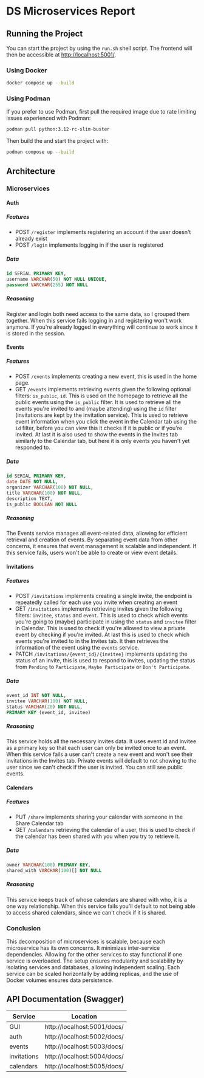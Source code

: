 # DS Microservices Report

## Running the Project
You can start the project by using the `run.sh` shell script. The frontend will then be accessible at [http://localhost:5001/](http://localhost:5001/).
### Using Docker
```sh
docker compose up --build
```
### Using Podman
If you prefer to use Podman, first pull the required image due to rate limiting issues experienced with Podman:
```sh
podman pull python:3.12-rc-slim-buster
```
Then build the and start the project with:
```sh
podman compose up --build
```
## Architecture
### Microservices
#### Auth
##### Features
- POST ``/register`` implements registering an account if the user doesn't already exist
- POST ``/login`` implements logging in if the user is registered
##### Data
```sql
id SERIAL PRIMARY KEY,
username VARCHAR(50) NOT NULL UNIQUE,
password VARCHAR(255) NOT NULL
```
##### Reasoning
Register and login both need access to the same data, so I grouped them together. When this service fails logging in and registering won't work anymore. If you're already logged in everything will continue to work since it is stored in the session.
#### Events
##### Features
- POST ``/events`` implements creating a new event, this is used in the home page.
- GET ``/events`` implements retrieving events given the following optional filters: ``is_public``, ``id``. This is used on the homepage to retrieve all the public events using the ``is_public`` filter. It is used to retrieve all the events you're invited to and (maybe attending) using the ``id`` filter (invitations are kept by the invitation service). This is used to retrieve event information when you click the event in the Calendar tab using the ``id`` filter, before you can view this it checks if it is public or if you're invited. At last it is also used to show the events in the Invites tab similarly to the Calendar tab, but here it is only events you haven't yet responded to.
##### Data
```sql
id SERIAL PRIMARY KEY,
date DATE NOT NULL,
organizer VARCHAR(100) NOT NULL,
title VARCHAR(100) NOT NULL,
description TEXT,
is_public BOOLEAN NOT NULL
```
##### Reasoning
The Events service manages all event-related data, allowing for efficient retrieval and creation of events. By separating event data from other concerns, it ensures that event management is scalable and independent. If this service fails, users won't be able to create or view event details.
#### Invitations
##### Features
- POST ``/invitations`` implements creating a single invite, the endpoint is repeatedly called for each use you invite when creating an event
- GET ``/invitations`` implements retrieving invites given the following filters: ``invitee``, ``status`` and ``event``. This is used to check which events you're going to (maybe) participate in using the ``status`` and ``invitee`` filter in Calendar. This is used to check if you're allowed to view a private event by checking if you're invited. At last this is used to check which events you're invited to in the Invites tab. It then retrieves the information of the event using the ``events`` service.
- PATCH ``/invitations/{event_id}/{invitee}`` implements updating the status of an invite, this is used to respond to invites, updating the status from ``Pending`` to ``Participate``, ``Maybe Participate`` or ``Don't Participate``.
##### Data
```sql
event_id INT NOT NULL,
invitee VARCHAR(100) NOT NULL,
status VARCHAR(20) NOT NULL,
PRIMARY KEY (event_id, invitee)
```
##### Reasoning
This service holds all the necessary invites data. It uses event id and invitee as a primary key so that each user can only be invited once to an event. When this service fails a user can't create a new event and won't see their invitations in the Invites tab. Private events will default to not showing to the user since we can't check if the user is invited. You can still see public events.
#### Calendars
##### Features
- PUT ``/share`` implements sharing your calendar with someone in the Share Calendar tab
- GET ``/calendars`` retrieving the calendar of a user, this is used to check if the calendar has been shared with you when you try to retrieve it.
##### Data
```sql
owner VARCHAR(100) PRIMARY KEY,
shared_with VARCHAR(100)[] NOT NULL
```
##### Reasoning
This service keeps track of whose calendars are shared with who, it is a one way relationship. When this service fails you'll default to not being able to access shared calendars, since we can't check if it is shared.
### Conclusion
This decomposition of microservices is scalable, because each microservice has its own concerns. It minimizes inter-service dependencies. Allowing for the other services to stay functional if one service is overloaded. The setup ensures modularity and scalability by isolating services and databases, allowing independent scaling. Each service can be scaled horizontally by adding replicas, and the use of Docker volumes ensures data persistence.
## API Documentation (Swagger)
| Service     | Location                    |
| ----------- | --------------------------- |
| GUI         | http://localhost:5001/docs/ |
| auth        | http://localhost:5002/docs/ |
| events      | http://localhost:5003/docs/ |
| invitations | http://localhost:5004/docs/ |
| calendars   | http://localhost:5005/docs/ |
